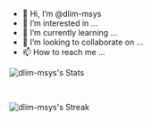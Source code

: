 - 👋 Hi, I’m @dlim-msys
- 👀 I’m interested in ...
- 🌱 I’m currently learning ...
- 💞️ I’m looking to collaborate on ...
- 📫 How to reach me ...

<!---
dlim-msys/dlim-msys is a ✨ special ✨ repository because its `README.md` (this file) appears on your GitHub profile.
You can click the Preview link to take a look at your changes.
--->
  
![dlim-msys's Stats](https://github-readme-stats.vercel.app/api?username=dlim-msys&theme=default&show_icons=true&hide_border=false&count_private=true) 

</br>

![dlim-msys's Streak](https://github-readme-streak-stats.herokuapp.com/?user=fjbrodeth&theme=default&hide_border=false)
